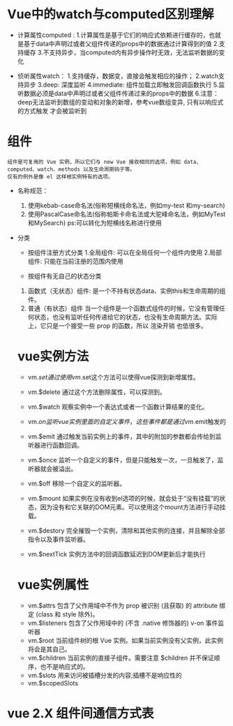 # Vue中的watch与computed区别理解
- 计算属性computed :
    1.计算属性是基于它们的响应式依赖进行缓存的，也就是基于data中声明过或者父组件传递的props中的数据通过计算得到的值
    2.支持缓存
    3.不支持异步，当computed内有异步操作时无效，无法监听数据的变化

- 侦听属性watch：
    1.支持缓存，数据变，直接会触发相应的操作；
    2.watch支持异步
    3.deep: 深度监听
    4.immediate: 组件加载立即触发回调函数执行
    5.监听数据必须是data中声明过或者父组件传递过来的props中的数据
    6.注意：deep无法监听到数组的变动和对象的新增，参考vue数组变异, 只有以响应式的方式触发 才会被监听到

# 组件
    组件是可复用的 Vue 实例，所以它们与 new Vue 接收相同的选项，例如 data、computed、watch、methods 以及生命周期钩子等。
    仅有的例外是像 el 这样根实例特有的选项。
- 名称规范：
    1. 使用kebab-case命名法(俗称短横线命名法，例如my-test 和my-search)
    2. 使用PascalCase命名法(俗称帕斯卡命名法或大驼峰命名法，例如MyTest和MySearch)  ps:可以转化为短横线名称进行使用
- 分类
    - 按组件注册方式分类
    1.全局组件: 可以在全局任何一个组件内使用
    2.局部组件: 只能在当前注册的范围内使用

    - 按组件有无自己的状态分类
    1. 函数式（无状态）组件: 是一个不持有状态data、实例this和生命周期的组件。
    2. 普通（有状态）组件
    当一个组件是一个函数式组件的时候，它没有管理任何状态，也没有监听任何传递给它的状态，也没有生命周期方法。实际上，它只是一个接受一些 prop 的函数，所以 渲染开销 也低很多。

    # vue实例方法
    - vm.$set       通过使用vm.$set这个方法可以使得vue探测到新增属性。
    - vm.$delete    通过这个方法删除属性，可以探测到。
    - vm.$watch     观察实例中一个表达式或者一个函数计算结果的变化。

    - vm.$on        监听vue实例里面的自定义事件，这些事件都是通过vm.$emit触发的
    - vm.$emit      通过触发当前实例上的事件，其中的附加的参数都会传给到监听器进行函数回调。
    - vm.$once      监听一个自定义的事件，但是只能触发一次，一旦触发了，监听器就会被溢出。
    - vm.$off       移除一个自定义的监听器。

    - vm.$mount     如果实例在没有收到el选项的时候，就会处于“没有挂载”的状态，因为没有和它关联的DOM元素。可以使用这个mount方法进行手动挂载。
    - vm.$destory   完全摧毁一个实例，清除和其他实例的连接，并且解除全部指令以及事件监听器。
    - vm.$nextTick  实例方法中的回调函数延迟到DOM更新后才能执行

    # vue实例属性
    - vm.$attrs         包含了父作用域中不作为 prop 被识别 (且获取) 的 attribute 绑定 (class 和 style 除外)。
    - vm.$listeners     包含了父作用域中的 (不含 .native 修饰器的) v-on 事件监听器
    - vm.$root          当前组件树的根 Vue 实例。如果当前实例没有父实例，此实例将会是其自己。
    - vm.$children      当前实例的直接子组件。需要注意 $children 并不保证顺序，也不是响应式的。
    - vm.$slots         用来访问被插槽分发的内容;插槽不是响应性的
    - vm.$scopedSlots   

#    vue 2.X 组件间通信方式表
